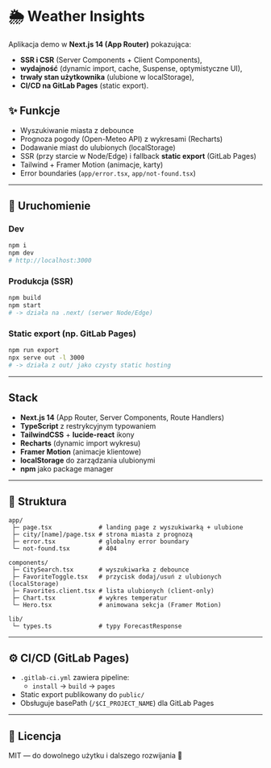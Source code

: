 # 🌦️ Weather Insights

Aplikacja demo w **Next.js 14 (App Router)** pokazująca:
- **SSR i CSR** (Server Components + Client Components),
- **wydajność** (dynamic import, cache, Suspense, optymistyczne UI),
- **trwały stan użytkownika** (ulubione w localStorage),
- **CI/CD na GitLab Pages** (static export).

## ✨ Funkcje

- Wyszukiwanie miasta z debounce
- Prognoza pogody (Open-Meteo API) z wykresami (Recharts)
- Dodawanie miast do ulubionych (localStorage)
- SSR (przy starcie w Node/Edge) i fallback **static export** (GitLab Pages)
- Tailwind + Framer Motion (animacje, karty)
- Error boundaries (`app/error.tsx`, `app/not-found.tsx`)

---

## 🚀 Uruchomienie

### Dev
```bash
npm i
npm dev
# http://localhost:3000
```

### Produkcja (SSR)
```bash
npm build
npm start
# -> działa na .next/ (serwer Node/Edge)
```

### Static export (np. GitLab Pages)
```bash
npm run export
npx serve out -l 3000
# -> działa z out/ jako czysty static hosting
```

---

## Stack

- **Next.js 14** (App Router, Server Components, Route Handlers)
- **TypeScript** z restrykcyjnym typowaniem
- **TailwindCSS** + **lucide-react** ikony
- **Recharts** (dynamic import wykresu)
- **Framer Motion** (animacje klientowe)
- **localStorage** do zarządzania ulubionymi
- **npm** jako package manager

---

## 📂 Struktura

```
app/
 ├─ page.tsx             # landing page z wyszukiwarką + ulubione
 ├─ city/[name]/page.tsx # strona miasta z prognozą
 ├─ error.tsx            # globalny error boundary
 └─ not-found.tsx        # 404

components/
 ├─ CitySearch.tsx       # wyszukiwarka z debounce
 ├─ FavoriteToggle.tsx   # przycisk dodaj/usuń z ulubionych (localStorage)
 ├─ Favorites.client.tsx # lista ulubionych (client-only)
 ├─ Chart.tsx            # wykres temperatur
 └─ Hero.tsx             # animowana sekcja (Framer Motion)

lib/
 └─ types.ts             # typy ForecastResponse
```

---

## ⚙️ CI/CD (GitLab Pages)

- `.gitlab-ci.yml` zawiera pipeline:
  - `install` → `build` → `pages`
- Static export publikowany do `public/`
- Obsługuje basePath (`/$CI_PROJECT_NAME`) dla GitLab Pages

---

## 📝 Licencja

MIT — do dowolnego użytku i dalszego rozwijania 🚀
